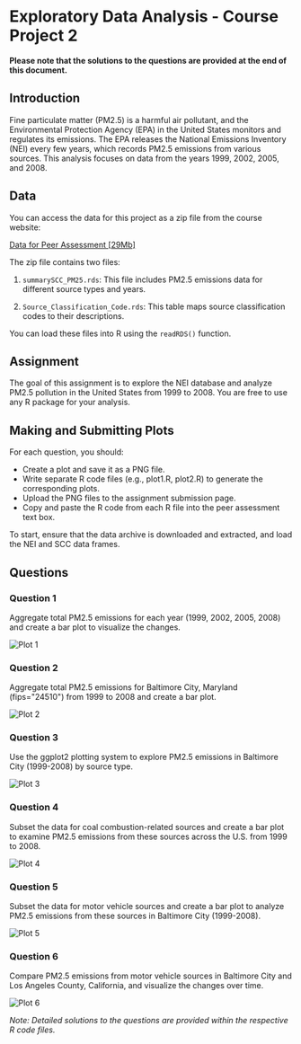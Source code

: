 # Exploratory Data Analysis - Course Project 2

**Please note that the solutions to the questions are provided at the end of this document.**

## Introduction

Fine particulate matter (PM2.5) is a harmful air pollutant, and the Environmental Protection Agency (EPA) in the United States monitors and regulates its emissions. The EPA releases the National Emissions Inventory (NEI) every few years, which records PM2.5 emissions from various sources. This analysis focuses on data from the years 1999, 2002, 2005, and 2008.

## Data

You can access the data for this project as a zip file from the course website:

[Data for Peer Assessment [29Mb]](https://d396qusza40orc.cloudfront.net/exdata%2Fdata%2FNEI_data.zip)

The zip file contains two files:

1. `summarySCC_PM25.rds`: This file includes PM2.5 emissions data for different source types and years.

2. `Source_Classification_Code.rds`: This table maps source classification codes to their descriptions.

You can load these files into R using the `readRDS()` function.

## Assignment

The goal of this assignment is to explore the NEI database and analyze PM2.5 pollution in the United States from 1999 to 2008. You are free to use any R package for your analysis.

## Making and Submitting Plots

For each question, you should:
- Create a plot and save it as a PNG file.
- Write separate R code files (e.g., plot1.R, plot2.R) to generate the corresponding plots.
- Upload the PNG files to the assignment submission page.
- Copy and paste the R code from each R file into the peer assessment text box.

To start, ensure that the data archive is downloaded and extracted, and load the NEI and SCC data frames.

## Questions

### Question 1

Aggregate total PM2.5 emissions for each year (1999, 2002, 2005, 2008) and create a bar plot to visualize the changes.

![Plot 1](./plot1.png)

### Question 2

Aggregate total PM2.5 emissions for Baltimore City, Maryland (fips="24510") from 1999 to 2008 and create a bar plot.

![Plot 2](./plot2.png)

### Question 3

Use the ggplot2 plotting system to explore PM2.5 emissions in Baltimore City (1999-2008) by source type.

![Plot 3](./plot3.png)

### Question 4

Subset the data for coal combustion-related sources and create a bar plot to examine PM2.5 emissions from these sources across the U.S. from 1999 to 2008.

![Plot 4](./plot4.png)

### Question 5

Subset the data for motor vehicle sources and create a bar plot to analyze PM2.5 emissions from these sources in Baltimore City (1999-2008).

![Plot 5](./plot5.png)

### Question 6

Compare PM2.5 emissions from motor vehicle sources in Baltimore City and Los Angeles County, California, and visualize the changes over time.

![Plot 6](./plot6.png)

*Note: Detailed solutions to the questions are provided within the respective R code files.*
